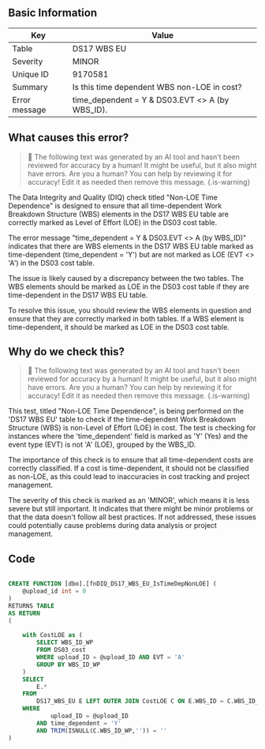 ## Basic Information
| Key         | Value          |
|-------------|----------------|
| Table       | DS17 WBS EU |
| Severity    | MINOR |
| Unique ID   | 9170581   |
| Summary     | Is this time dependent WBS non-LOE in cost? |
| Error message | time_dependent = Y & DS03.EVT <> A (by WBS_ID). |

## What causes this error?

> :robot: The following text was generated by an AI tool and hasn't been reviewed for accuracy by a human! It might be useful, but it also might have errors. Are you a human? You can help by reviewing it for accuracy! Edit it as needed then remove this message.
{.is-warning}

The Data Integrity and Quality (DIQ) check titled "Non-LOE Time Dependence" is designed to ensure that all time-dependent Work Breakdown Structure (WBS) elements in the DS17 WBS EU table are correctly marked as Level of Effort (LOE) in the DS03 cost table. 

The error message "time_dependent = Y & DS03.EVT <> A (by WBS_ID)" indicates that there are WBS elements in the DS17 WBS EU table marked as time-dependent (time_dependent = 'Y') but are not marked as LOE (EVT <> 'A') in the DS03 cost table. 

The issue is likely caused by a discrepancy between the two tables. The WBS elements should be marked as LOE in the DS03 cost table if they are time-dependent in the DS17 WBS EU table. 

To resolve this issue, you should review the WBS elements in question and ensure that they are correctly marked in both tables. If a WBS element is time-dependent, it should be marked as LOE in the DS03 cost table.
## Why do we check this?

> :robot: The following text was generated by an AI tool and hasn't been reviewed for accuracy by a human! It might be useful, but it also might have errors. Are you a human? You can help by reviewing it for accuracy! Edit it as needed then remove this message.
{.is-warning}

This test, titled "Non-LOE Time Dependence", is being performed on the 'DS17 WBS EU' table to check if the time-dependent Work Breakdown Structure (WBS) is non-Level of Effort (LOE) in cost. The test is checking for instances where the 'time_dependent' field is marked as 'Y' (Yes) and the event type (EVT) is not 'A' (LOE), grouped by the WBS_ID. 

The importance of this check is to ensure that all time-dependent costs are correctly classified. If a cost is time-dependent, it should not be classified as non-LOE, as this could lead to inaccuracies in cost tracking and project management. 

The severity of this check is marked as an 'MINOR', which means it is less severe but still important. It indicates that there might be minor problems or that the data doesn't follow all best practices. If not addressed, these issues could potentially cause problems during data analysis or project management.
## Code

```sql

CREATE FUNCTION [dbo].[fnDIQ_DS17_WBS_EU_IsTimeDepNonLOE] (
	@upload_id int = 0
)
RETURNS TABLE
AS RETURN
(
	
	with CostLOE as (
		SELECT WBS_ID_WP
		FROM DS03_cost
		WHERE upload_ID = @upload_ID AND EVT = 'A'
		GROUP BY WBS_ID_WP
	)
	SELECT 
		E.*
	FROM 
		DS17_WBS_EU E LEFT OUTER JOIN CostLOE C ON E.WBS_ID = C.WBS_ID_WP
	WHERE 
			upload_ID = @upload_ID
		AND time_dependent = 'Y'
		AND TRIM(ISNULL(C.WBS_ID_WP,'')) = ''
)
```
